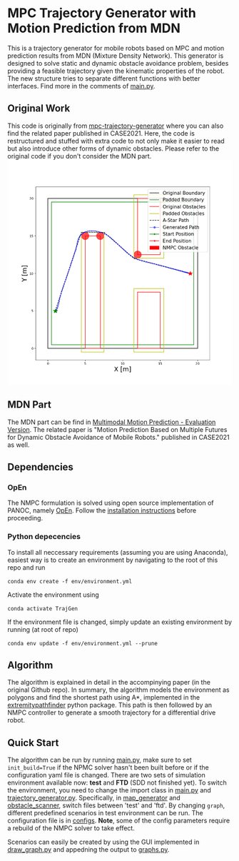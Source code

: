 # MPC Trajectory Generator with Motion Prediction from MDN
This is a trajectory generator for mobile robots based on MPC and motion prediction results from MDN (Mixture Density Network). This generator is designed to solve static and dynamic obstacle avoidance problem, besides providing a feasible trajectory given the kinematic properties of the robot. The new structure tries to separate different functions with better interfaces. Find more in the comments of [main.py](src/main.py).

## Original Work
This code is originally from [mpc-trajectory-generator](https://github.com/wljungbergh/mpc-trajectory-generator) where you can also find the related paper published in CASE2021. Here, the code is restructured and stuffed with extra code to not only make it easier to read but also introduce other forms of dynamic obstacles. Please refer to the original code if you don't consider the MDN part.
![Example](docs/example_image.png "Example")

## MDN Part
The MDN part can be find in [Multimodal Motion Prediction - Evaluation Version](https://github.com/Woodenonez/multimodal_motion_prediction).
The related paper is "Motion Prediction Based on Multiple Futures for Dynamic Obstacle Avoidance of Mobile Robots." published in CASE2021 as well.

## Dependencies

### OpEn
The NMPC formulation is solved using open source implementation of PANOC, namely [OpEn](https://alphaville.github.io/optimization-engine/). Follow the [installation instructions](https://alphaville.github.io/optimization-engine/docs/installation) before proceeding. 
### Python depecencies
To install all neccessary requirements (assuming you are using Anaconda), easiest way is to create an environment by navigating to the root of this repo and run 
   ```
   conda env create -f env/environment.yml
   ```

Activate the environment using
   ```
   conda activate TrajGen
   ```
   
If the environment file is changed, simply update an existing environment by running (at root of repo)
   ```
   conda env update -f env/environment.yml --prune
   ```

## Algorithm 
The algorithm is explained in detail in the accompinying paper (in the original Github repo). In summary, the algorithm models the environment as polygons and find the shortest path using A*, implemented in the [extremitypathfinder](https://github.com/MrMinimal64/extremitypathfinder) python package. This path is then followed by an NMPC controller to generate a smooth trajectory for a differential drive robot. 

## Quick Start
The algorithm can be run by running [main.py](src/main.py), make sure to set `init_build=True` if the NPMC solver hasn't been built before or if the configuration yaml file is changed.
There are two sets of simulation environment available now: **test** and **FTD** (SDD not finished yet). To switch the environment, you need to change the import class in [main.py](src/main.py) and [trajectory_generator.py](src/trajectory_generator.py). Specifically, in [map_generator](src/map_generator) and [obstacle_scanner](src/obstacle_scanner), switch files between 'test' and 'ftd'.
By changing `graph`, different predefined scenarios in test environment can be run. The configuration file is in [configs](configs). **Note**, some of the config parameters require a rebuild of the NMPC solver to take effect. 

Scenarios can easily be created by using the GUI implemented in [draw_graph.py](src/utils/draw_graph.py) and appedning the output to [graphs.py](src/visibility/graphs.py).


